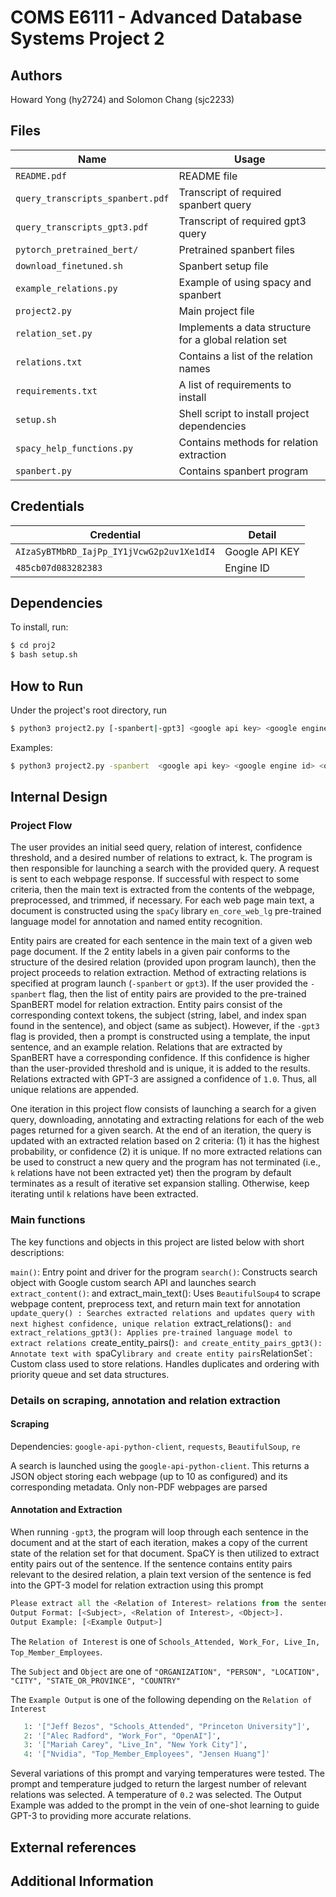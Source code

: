 # COMS E6111 - Advanced Database Systems Project 2

## Authors

Howard Yong (hy2724) and Solomon Chang (sjc2233)

## Files

Name | Usage
--- | ---
``README.pdf`` | README file
``query_transcripts_spanbert.pdf`` | Transcript of required spanbert query
``query_transcripts_gpt3.pdf`` | Transcript of required gpt3 query
``pytorch_pretrained_bert/`` | Pretrained spanbert files
``download_finetuned.sh`` | Spanbert setup file
``example_relations.py`` | Example of using spacy and spanbert
``project2.py`` | Main project file
``relation_set.py`` | Implements a data structure for a global relation set
``relations.txt`` | Contains a list of the relation names
``requirements.txt`` | A list of requirements to install
``setup.sh`` | Shell script to install project dependencies
``spacy_help_functions.py`` | Contains methods for relation extraction
``spanbert.py`` | Contains spanbert program

## Credentials

Credential | Detail
--- | ---
``AIzaSyBTMbRD_IajPp_IY1jVcwG2p2uv1Xe1dI4`` | Google API KEY
``485cb07d083282383`` | Engine ID

## Dependencies

To install, run:

  ```bash
  $ cd proj2
  $ bash setup.sh
  ```

## How to Run

Under the project's root directory, run

```bash
$ python3 project2.py [-spanbert|-gpt3] <google api key> <google engine id> <openai secret key> <relation> <threshold> <query> <k-tuples>
```

Examples:

```bash
$ python3 project2.py -spanbert  <google api key> <google engine id> <openai secret key> 1 0.7 "mark zuckerberg harvard" 10
```

## Internal Design

### Project Flow

The user provides an initial seed query, relation of interest, confidence threshold, and a desired number of relations to extract, k. The program is then responsible for launching a search with the provided query. A request is sent to each webpage response. If successful with respect to some criteria, then the main text is extracted from the contents of the webpage, preprocessed, and trimmed, if necessary. For each web page main text, a document is constructed using the `spaCy` library `en_core_web_lg` pre-trained language model for annotation and named entity recognition. 

Entity pairs are created for each sentence in the main text of a given web page document. If the 2 entity labels in a given pair conforms to the structure of the desired relation (provided upon program launch), then the project proceeds to relation extraction. Method of extracting relations is specified at program launch (`-spanbert` or `gpt3`). If the user provided the `-spanbert` flag, then the list of entity pairs are provided to the pre-trained SpanBERT model for relation extraction. Entity pairs consist of the corresponding context tokens, the subject (string, label, and index span found in the sentence), and object (same as subject). However, if the `-gpt3` flag is provided, then a prompt is constructed using a template, the input sentence, and an example relation. Relations that are extracted by SpanBERT have a corresponding confidence. If this confidence is higher than the user-provided threshold and is unique, it is added to the results. Relations extracted with GPT-3 are assigned a confidence of `1.0`. Thus, all unique relations are appended.

One iteration in this project flow consists of launching a search for a given query, downloading, annotating and extracting relations for each of the web pages returned for a given search. At the end of an iteration, the query is updated with an extracted relation based on 2 criteria: (1) it has the highest probability, or confidence (2) it is unique. If no more extracted relations can be used to construct a new query and the program has not terminated (i.e., `k` relations have not been extracted yet) then the program by default terminates as a result of iterative set expansion stalling. Otherwise, keep iterating until `k` relations have been extracted.

### Main functions

The key functions and objects in this project are listed below with short descriptions:

`main()`: Entry point and driver for the program
`search()`: Constructs search object with Google custom search API and launches search
`extract_content()`: and extract_main_text(): Uses `BeautifulSoup4` to scrape webpage content, preprocess text, and return main text for annotation
`update_query() : Searches extracted relations and updates query with next highest confidence, unique relation
`extract_relations()`: and extract_relations_gpt3(): Applies pre-trained language model to extract relations
`create_entity_pairs()`: and create_entity_pairs_gpt3(): Annotate text with `spaCy` library and create entity pairs
`RelationSet`: Custom class used to store relations. Handles duplicates and ordering with priority queue and set data structures.

### Details on scraping, annotation and relation extraction
#### Scraping

Dependencies: `google-api-python-client`, `requests`, `BeautifulSoup`, `re`

A search is launched using the `google-api-python-client`. This returns a JSON object storing each webpage (up to 10 as configured) and its corresponding metadata. Only non-PDF webpages are parsed

#### Annotation and Extraction

When running `-gpt3`, the program will loop through each sentence in the document and at the start of each iteration, makes a copy of the current state of the relation set for that document. SpaCY is then utilized to extract entity pairs out of the sentence. If the sentence contains entity pairs relevant to the desired relation, a plain text version of the sentence is fed into the GPT-3 model for relation extraction using this prompt

``` python
Please extract all the <Relation of Interest> relations from the sentence <Sentence>. 
Output Format: [<Subject>, <Relation of Interest>, <Object>]. 
Output Example: [<Example Output>]
```

The `Relation of Interest` is one of `Schools_Attended, Work_For, Live_In, Top_Member_Employees`.

The `Subject` and `Object` are one of `"ORGANIZATION", "PERSON", "LOCATION", "CITY", "STATE_OR_PROVINCE", "COUNTRY"`

The `Example Output` is one of the following depending on the `Relation of Interest`

``` python
   1: '["Jeff Bezos", "Schools_Attended", "Princeton University"]',
   2: '["Alec Radford", "Work_For", "OpenAI"]',
   3: '["Mariah Carey", "Live_In", "New York City"]',
   4: '["Nvidia", "Top_Member_Employees", "Jensen Huang"]'
```

Several variations of this prompt and varying temperatures were tested. The prompt and temperature judged to return the largest number of relevant relations was selected. A temperature of `0.2` was selected. The Output Example was added to the prompt in the vein of one-shot learning to guide GPT-3 to providing more accurate relations. 


## External references



## Additional Information


